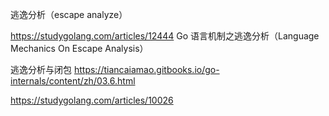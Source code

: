 逃逸分析（escape analyze）

https://studygolang.com/articles/12444 Go 语言机制之逃逸分析（Language Mechanics On Escape Analysis）

逃逸分析与闭包
https://tiancaiamao.gitbooks.io/go-internals/content/zh/03.6.html









https://studygolang.com/articles/10026